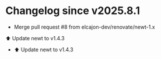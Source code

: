 # Changelog since v2025.8.1
- Merge pull request #8 from elcajon-dev/renovate/newt-1.x

⬆️ Update newt to v1.4.3 
- ⬆️ Update newt to v1.4.3 
